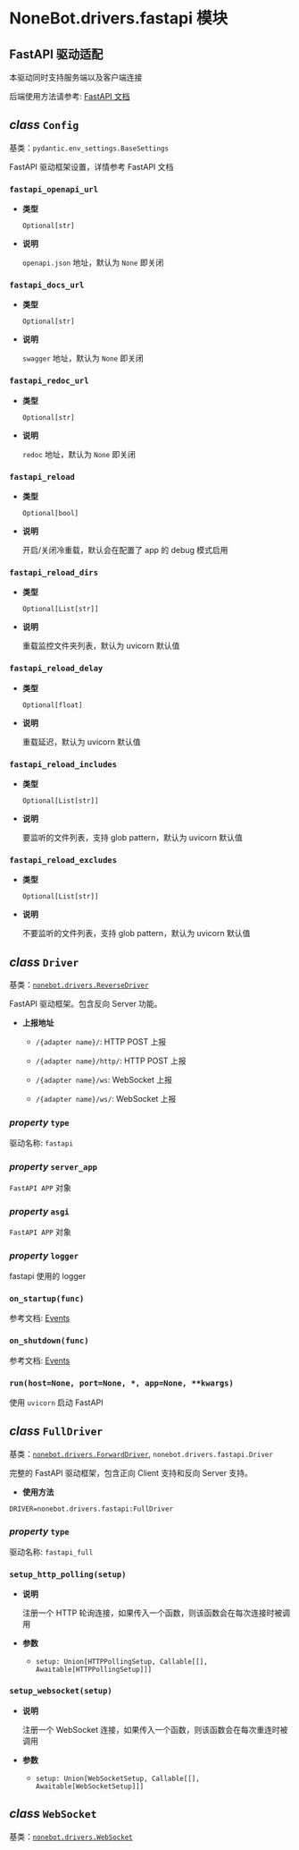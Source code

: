 # NoneBot.drivers.fastapi 模块

## FastAPI 驱动适配

本驱动同时支持服务端以及客户端连接

后端使用方法请参考: [FastAPI 文档](https://fastapi.tiangolo.com/)


## _class_ `Config`

基类：`pydantic.env_settings.BaseSettings`

FastAPI 驱动框架设置，详情参考 FastAPI 文档


### `fastapi_openapi_url`


* **类型**

    `Optional[str]`



* **说明**

    `openapi.json` 地址，默认为 `None` 即关闭



### `fastapi_docs_url`


* **类型**

    `Optional[str]`



* **说明**

    `swagger` 地址，默认为 `None` 即关闭



### `fastapi_redoc_url`


* **类型**

    `Optional[str]`



* **说明**

    `redoc` 地址，默认为 `None` 即关闭



### `fastapi_reload`


* **类型**

    `Optional[bool]`



* **说明**

    开启/关闭冷重载，默认会在配置了 app 的 debug 模式启用



### `fastapi_reload_dirs`


* **类型**

    `Optional[List[str]]`



* **说明**

    重载监控文件夹列表，默认为 uvicorn 默认值



### `fastapi_reload_delay`


* **类型**

    `Optional[float]`



* **说明**

    重载延迟，默认为 uvicorn 默认值



### `fastapi_reload_includes`


* **类型**

    `Optional[List[str]]`



* **说明**

    要监听的文件列表，支持 glob pattern，默认为 uvicorn 默认值



### `fastapi_reload_excludes`


* **类型**

    `Optional[List[str]]`



* **说明**

    不要监听的文件列表，支持 glob pattern，默认为 uvicorn 默认值



## _class_ `Driver`

基类：[`nonebot.drivers.ReverseDriver`](README.md#nonebot.drivers.ReverseDriver)

FastAPI 驱动框架。包含反向 Server 功能。


* **上报地址**

    
    * `/{adapter name}/`: HTTP POST 上报


    * `/{adapter name}/http/`: HTTP POST 上报


    * `/{adapter name}/ws`: WebSocket 上报


    * `/{adapter name}/ws/`: WebSocket 上报



### _property_ `type`

驱动名称: `fastapi`


### _property_ `server_app`

`FastAPI APP` 对象


### _property_ `asgi`

`FastAPI APP` 对象


### _property_ `logger`

fastapi 使用的 logger


### `on_startup(func)`

参考文档: [Events](https://fastapi.tiangolo.com/advanced/events/#startup-event)


### `on_shutdown(func)`

参考文档: [Events](https://fastapi.tiangolo.com/advanced/events/#startup-event)


### `run(host=None, port=None, *, app=None, **kwargs)`

使用 `uvicorn` 启动 FastAPI


## _class_ `FullDriver`

基类：[`nonebot.drivers.ForwardDriver`](README.md#nonebot.drivers.ForwardDriver), `nonebot.drivers.fastapi.Driver`

完整的 FastAPI 驱动框架，包含正向 Client 支持和反向 Server 支持。


* **使用方法**


```dotenv
DRIVER=nonebot.drivers.fastapi:FullDriver
```


### _property_ `type`

驱动名称: `fastapi_full`


### `setup_http_polling(setup)`


* **说明**

    注册一个 HTTP 轮询连接，如果传入一个函数，则该函数会在每次连接时被调用



* **参数**

    
    * `setup: Union[HTTPPollingSetup, Callable[[], Awaitable[HTTPPollingSetup]]]`



### `setup_websocket(setup)`


* **说明**

    注册一个 WebSocket 连接，如果传入一个函数，则该函数会在每次重连时被调用



* **参数**

    
    * `setup: Union[WebSocketSetup, Callable[[], Awaitable[WebSocketSetup]]]`



## _class_ `WebSocket`

基类：[`nonebot.drivers.WebSocket`](README.md#nonebot.drivers.WebSocket)
